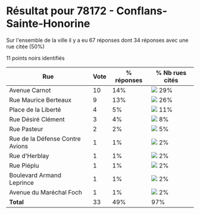 # Résultat pour 78172 - Conflans-Sainte-Honorine

Sur l'ensemble de la ville il y a eu 67 réponses dont 34 réponses avec une rue citée (50%)

11 points noirs identifiés

| Rue | Vote | % réponses | % Nb rues cités|
|-----|------|------------|----------------|
| Avenue Carnot | 10 | 14% | <img src="../../img/bar_29.gif" />&nbsp;29%|
| Rue Maurice Berteaux | 9 | 13% | <img src="../../img/bar_26.gif" />&nbsp;26%|
| Place de la Liberté | 4 | 5% | <img src="../../img/bar_11.gif" />&nbsp;11%|
| Rue Désiré Clément | 3 | 4% | <img src="../../img/bar_8.gif" />&nbsp;8%|
| Rue Pasteur | 2 | 2% | <img src="../../img/bar_5.gif" />&nbsp;5%|
| Rue de la Défense Contre Avions | 1 | 1% | <img src="../../img/bar_2.gif" />&nbsp;2%|
| Rue d'Herblay | 1 | 1% | <img src="../../img/bar_2.gif" />&nbsp;2%|
| Rue Piéplu | 1 | 1% | <img src="../../img/bar_2.gif" />&nbsp;2%|
| Boulevard Armand Leprince | 1 | 1% | <img src="../../img/bar_2.gif" />&nbsp;2%|
| Avenue du Maréchal Foch | 1 | 1% | <img src="../../img/bar_2.gif" />&nbsp;2%|
| **Total** | 33 | 49% | 97%|
